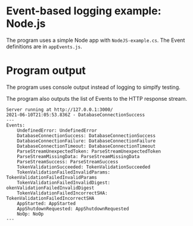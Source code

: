 # Event-based logging example: Node.js

The program uses a simple Node app with `NodeJS-example.cs`. The Event definitions are in `appEvents.js`.

# Program output

The program uses console output instead of logging to simplfy testing.

The program also outputs the list of Events to the HTTP response stream.

```
Server running at http://127.0.0.1:3000/
2021-06-10T21:05:53.836Z - DatabaseConnectionSuccess
---
Events:
	UndefinedError: UndefinedError
	DatabaseConnectionSuccess: DatabaseConnectionSuccess
	DatabaseConnectionFailure: DatabaseConnectionFailure
	DatabaseConnectionTimeout: DatabaseConnectionTimeout
	ParseStreamUnexpectedToken: ParseStreamUnexpectedToken
	ParseStreamMissingData: ParseStreamMissingData
	ParseStreamSuccess: ParseStreamSuccess
	TokenValidationSucceeded: TokenValidationSucceeded
	TokenValidationFailedInvalidParams: TokenValidationFailedInvalidParams
	TokenValidationFailedInvalidDigest: okenValidationFailedInvalidDigest
	TokenValidationFailedIncorrectSHA: TokenValidationFailedIncorrectSHA
	AppStarted: AppStarted
	AppShutdownRequested: AppShutdownRequested
	NoOp: NoOp
---
```